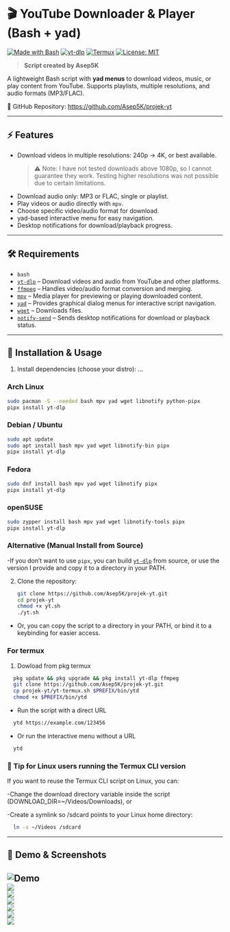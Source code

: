 # 🎬 YouTube Downloader & Player (Bash + yad)  

[![Made with Bash](https://img.shields.io/badge/Made%20with-Bash-blue?logo=gnu-bash)](https://www.gnu.org/software/bash/)
[![yt-dlp](https://img.shields.io/badge/yt--dlp-powered-orange)](https://github.com/yt-dlp/yt-dlp)
[![Termux](https://img.shields.io/badge/Termux-supported-brightgreen)](https://termux.com/)
[![License: MIT](https://img.shields.io/badge/License-MIT-green.svg)](./LICENSE)

> **Script created by Asep5K**


A lightweight Bash script with **yad menus** to download videos, music, or play content from YouTube. Supports playlists, multiple resolutions, and audio formats (MP3/FLAC).  

🔗 GitHub Repository: https://github.com/Asep5K/projek-yt

---

## ⚡ Features  

- Download videos in multiple resolutions: 240p → 4K, or best available.  
  > ⚠️ Note: I have not tested downloads above 1080p, so I cannot guarantee they work. Testing higher resolutions was not possible due to certain limitations.  
- Download audio only: MP3 or FLAC, single or playlist.  
- Play videos or audio directly with `mpv`.  
- Choose specific video/audio format for download.  
- yad-based interactive menu for easy navigation.  
- Desktop notifications for download/playback progress.  

---

## 🛠️ Requirements  

- `bash`  
- [`yt-dlp`](https://github.com/yt-dlp/yt-dlp) – Download videos and audio from YouTube and other platforms.  
- [`ffmpeg`](https://github.com/FFmpeg/FFmpeg) – Handles video/audio format conversion and merging.  
- [`mpv`](https://github.com/mpv-player/mpv) – Media player for previewing or playing downloaded content.  
- [`yad`](https://github.com/v1cont/yad) – Provides graphical dialog menus for interactive script navigation.  
- [`wget`](https://github.com/wget/wget) – Downloads files.  
- [`notify-send`](https://gitlab.gnome.org/GNOME/libnotify) – Sends desktop notifications for download or playback status.
  
---

## 🚀 Installation & Usage

1. Install dependencies (choose your distro):
...

### Arch Linux  
```bash
sudo pacman -S --needed bash mpv yad wget libnotify python-pipx
pipx install yt-dlp
```
### Debian / Ubuntu
```bash
sudo apt update
sudo apt install bash mpv yad wget libnotify-bin pipx
pipx install yt-dlp
```
### Fedora
```bash
sudo dnf install bash mpv yad wget libnotify pipx
pipx install yt-dlp
```
### openSUSE
```bash
sudo zypper install bash mpv yad wget libnotify-tools pipx
pipx install yt-dlp
```
### Alternative (Manual Install from Source)
-If you don’t want to use `pipx`, you can build [`yt-dlp`](https://github.com/yt-dlp/yt-dlp) from source, or use the version I provide and copy it to a directory in your PATH.

2. Clone the repository:
   ```bash
   git clone https://github.com/Asep5K/projek-yt.git
   cd projek-yt
   chmod +x yt.sh
   ./yt.sh
   ```
- Or, you can copy the script to a directory in your PATH, or bind it to a keybinding for easier access.

### For termux
1. Dowload from pkg termux
```bash
  pkg update && pkg upgrade && pkg install yt-dlp ffmpeg
  git clone https://github.com/Asep5K/projek-yt.git
  cp projek-yt/yt-termux.sh $PREFIX/bin/ytd
  chmod +x $PREFIX/bin/ytd
```
- Run the script with a direct URL
```bash
  ytd https://example.com/123456
```
- Or run the interactive menu without a URL
```bash 
  ytd
```
### 🔧 Tip for Linux users running the Termux CLI version

If you want to reuse the Termux CLI script on Linux, you can:

-Change the download directory variable inside the script (DOWNLOAD_DIR=~/Videos/Downloads), or

-Create a symlink so /sdcard points to your Linux home directory:
```bash
  ln -s ~/Videos /sdcard
```
---

## 🎥 Demo & Screenshots

![Demo](./screenshot/demo.gif)  
![](./screenshot/url.png)  
![](./screenshot/option.png)  
![](./screenshot/music.png)  
![](./screenshot/download.png)  
![](./screenshot/play.png)  
![](./screenshot/log.png)
---
